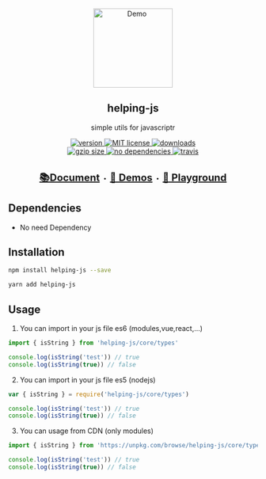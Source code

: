 
<br>
<p align="center">
  <a href="https://github.com/parsajiravand/helping-js"><img src="https://i.postimg.cc/1fF5NyVV/captcha.png" alt="Demo" width="160"></a>
  <h2 align="center">helping-js</h2>
  <p align="center">simple utils for javascriptr</p>
</p>

<p align="center">
  <a href="https://www.npmjs.com/package/helping-js">
    <img src="https://img.shields.io/npm/v/helping-js.svg?style=flat-square" alt="version">
  </a>
  <a href="https://github.com/parsajiravand/helping-js/blob/master/LICENSE">
    <img src="https://img.shields.io/npm/l/helping-js.svg?style=flat-square" alt="MIT license">
  </a>
  <a href="http://npmcharts.com/compare/helping-js">
    <img src="https://img.shields.io/npm/dm/helping-js.svg?style=flat-square" alt="downloads">
  </a>
  <br>
  <a href="https://unpkg.com/helping-js/core/">
    <img src="http://img.badgesize.io/https://unpkg.com/helping-js/core?compression=gzip&label=gzip%20size&style=flat-square" alt="gzip size">
  </a>
  <a href="https://github.com/parsajiravand/helping-js/blob/master/package.json">
    <img src="https://img.shields.io/badge/dependencies-none-lightgrey.svg?style=flat-square" alt="no dependencies">
  </a>
  <a href="https://travis-ci.org/parsajiravand/helping-js">
    <img src="https://img.shields.io/travis/parsajiravand/helping-js.svg?style=flat-square" alt="travis">
  </a>
</p>

<p align="center">
  <br>
  <strong>
  <a style="font-size:20px" href="https://github.com/parsajiravand/helping-js"> 📚Document</a> ・
  <a style="font-size:20px" href="https://github.com/parsajiravand/helping-js">🔎 Demos</a> ・
  <a style="font-size:20px" href="https://github.com/parsajiravand/helping-js"> 🔬 Playground</a>
  </strong>
</p>

## Dependencies
- No need Dependency

## Installation
```bash
npm install helping-js --save
```
```bash
yarn add helping-js
```
## Usage
1. You can import in your js file es6 (modules,vue,react,...)

```javascript
import { isString } from 'helping-js/core/types'

console.log(isString('test')) // true
console.log(isString(true)) // false
```
2. You can import in your js file es5 (nodejs)
```javascript
var { isString } = require('helping-js/core/types')

console.log(isString('test')) // true
console.log(isString(true)) // false
```
3. You can usage from CDN (only modules)
```javascript
import { isString } from 'https://unpkg.com/browse/helping-js/core/types.js'

console.log(isString('test')) // true
console.log(isString(true)) // false
```